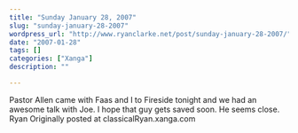 ```yaml
---
title: "Sunday January 28, 2007"
slug: "sunday-january-28-2007"
wordpress_url: "http://www.ryanclarke.net/post/sunday-january-28-2007/"
date: "2007-01-28"
tags: []
categories: ["Xanga"]
description: ""

---
```


Pastor Allen came with Faas and I to Fireside tonight and we had an awesome talk with Joe. I hope that guy gets saved soon. He seems close.
Ryan
Originally posted at classicalRyan.xanga.com
